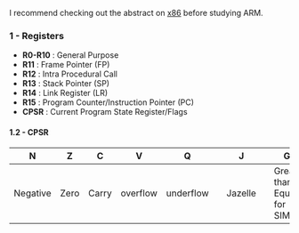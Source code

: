 I recommend checking out the abstract on [x86](https://github.com/RistBS/Awesome-RedTeam-Cheatsheet/edit/master/Binary%20Exploitation%20&%20Shellcoding/ASM/x86%20basics.md) before studying ARM.



### 1 - Registers

- **R0-R10** : General Purpose
- **R11**    : Frame Pointer (FP)
- **R12**    : Intra Procedural Call	
- **R13**    : Stack Pointer (SP)
- **R14**    : Link Register (LR)
- **R15**    : Program Counter/Instruction Pointer (PC)
- **CPSR**   : Current Program State Register/Flags	


#### 1.2 - CPSR

N | Z | C | V | Q | | J | | GE | | E | A | I | F | T | M
--- | --- | --- | --- | --- | --- | --- | --- | --- | --- |--- | --- | --- | --- | --- | --- |
Negative | Zero | Carry | overflow | underflow | | Jazelle | | Greater than or Equal for SIMD | | Endianness | Abort disable | IRQ disable | FTQ disable | Thumb | processor mode (privilege mode) | 
